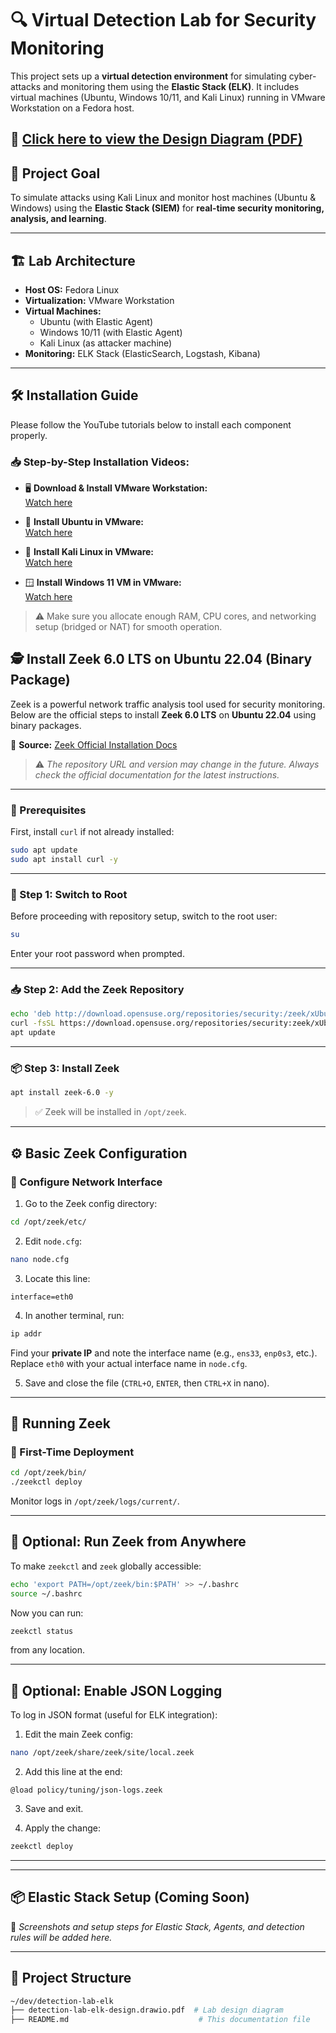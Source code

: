 # 🔍 Virtual Detection Lab for Security Monitoring

This project sets up a **virtual detection environment** for simulating cyber-attacks and monitoring them using the **Elastic Stack (ELK)**. It includes virtual machines (Ubuntu, Windows 10/11, and Kali Linux) running in VMware Workstation on a Fedora host.

📄 [Click here to view the Design Diagram (PDF)](./detection-lab-elk-design.drawio.pdf)
---

## 🧠 Project Goal

To simulate attacks using Kali Linux and monitor host machines (Ubuntu & Windows) using the **Elastic Stack (SIEM)** for **real-time security monitoring, analysis, and learning**.

---

## 🏗️ Lab Architecture

- **Host OS:** Fedora Linux  
- **Virtualization:** VMware Workstation  
- **Virtual Machines:**
  - Ubuntu (with Elastic Agent)
  - Windows 10/11 (with Elastic Agent)
  - Kali Linux (as attacker machine)
- **Monitoring:** ELK Stack (ElasticSearch, Logstash, Kibana)

---

## 🛠️ Installation Guide

Please follow the YouTube tutorials below to install each component properly.

### 📥 Step-by-Step Installation Videos:

- 🖥️ **Download & Install VMware Workstation:**  
  [Watch here](https://www.youtube.com/watch?v=9XiKVjlZJdk)

- 🐧 **Install Ubuntu in VMware:**  
  [Watch here](https://www.youtube.com/watch?v=SgfrHKg81Qc)

- 🐉 **Install Kali Linux in VMware:**  
  [Watch here](https://www.youtube.com/watch?v=jXlVGa1t5P0)

- 🪟 **Install Windows 11 VM in VMware:**  
  [Watch here](https://www.youtube.com/watch?v=EMuw_IN-UOU)

> ⚠️ Make sure you allocate enough RAM, CPU cores, and networking setup (bridged or NAT) for smooth operation.


## 🕵️ Install Zeek 6.0 LTS on Ubuntu 22.04 (Binary Package)

Zeek is a powerful network traffic analysis tool used for security monitoring. Below are the official steps to install **Zeek 6.0 LTS** on **Ubuntu 22.04** using binary packages.

📖 **Source:** [Zeek Official Installation Docs](https://docs.zeek.org/en/v7.2.1/install.html#binary-packages)  
> ⚠️ *The repository URL and version may change in the future. Always check the official documentation for the latest instructions.*

---

### 🧰 Prerequisites

First, install `curl` if not already installed:

```bash
sudo apt update
sudo apt install curl -y
```

---

### 🔐 Step 1: Switch to Root

Before proceeding with repository setup, switch to the root user:

```bash
su
```

Enter your root password when prompted.

---

### 📥 Step 2: Add the Zeek Repository

```bash
echo 'deb http://download.opensuse.org/repositories/security:/zeek/xUbuntu_22.04/ /' | tee /etc/apt/sources.list.d/security:zeek.list
curl -fsSL https://download.opensuse.org/repositories/security:zeek/xUbuntu_22.04/Release.key | gpg --dearmor | tee /etc/apt/trusted.gpg.d/security_zeek.gpg > /dev/null
apt update
```

---

### 📦 Step 3: Install Zeek

```bash
apt install zeek-6.0 -y
```

> ✅ Zeek will be installed in `/opt/zeek`.

---

## ⚙️ Basic Zeek Configuration

### 🔧 Configure Network Interface

1. Go to the Zeek config directory:

```bash
cd /opt/zeek/etc/
```

2. Edit `node.cfg`:

```bash
nano node.cfg
```

3. Locate this line:

```
interface=eth0
```

4. In another terminal, run:

```bash
ip addr
```

Find your **private IP** and note the interface name (e.g., `ens33`, `enp0s3`, etc.). Replace `eth0` with your actual interface name in `node.cfg`.

5. Save and close the file (`CTRL+O`, `ENTER`, then `CTRL+X` in nano).

---

## 🚀 Running Zeek

### 🧪 First-Time Deployment

```bash
cd /opt/zeek/bin/
./zeekctl deploy
```

Monitor logs in `/opt/zeek/logs/current/`.

---

## 🔁 Optional: Run Zeek from Anywhere

To make `zeekctl` and `zeek` globally accessible:

```bash
echo 'export PATH=/opt/zeek/bin:$PATH' >> ~/.bashrc
source ~/.bashrc
```

Now you can run:

```bash
zeekctl status
```

from any location.

---

## 📝 Optional: Enable JSON Logging

To log in JSON format (useful for ELK integration):

1. Edit the main Zeek config:

```bash
nano /opt/zeek/share/zeek/site/local.zeek
```

2. Add this line at the end:

```zeek
@load policy/tuning/json-logs.zeek
```

3. Save and exit.

4. Apply the change:

```bash
zeekctl deploy
```

---


---

## 📦 Elastic Stack Setup (Coming Soon)

🚧 *Screenshots and setup steps for Elastic Stack, Agents, and detection rules will be added here.*

---

## 📁 Project Structure

```bash
~/dev/detection-lab-elk
├── detection-lab-elk-design.drawio.pdf  # Lab design diagram
├── README.md                             # This documentation file
